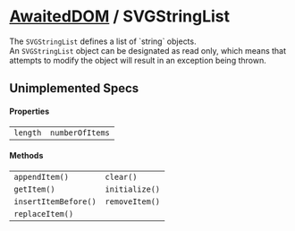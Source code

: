 # [AwaitedDOM](/docs/basic-interfaces/awaited-dom) <span>/</span> SVGStringList

<div class='overview'>The <code>SVGStringList</code> defines a list of `string` objects.</div>

<div class='overview'>An <code>SVGStringList</code> object can be designated as read only, which means that attempts to modify the object will result in an exception being thrown.</div>

## Unimplemented Specs

#### Properties

 |   |   | 
 | --- | --- | 
 | `length` | `numberOfItems` | 

#### Methods

 |   |   | 
 | --- | --- | 
 | `appendItem()` | `clear()`
`getItem()` | `initialize()`
`insertItemBefore()` | `removeItem()`
`replaceItem()` |  | 
